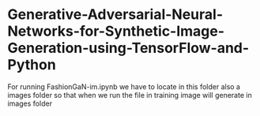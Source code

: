 # Generative-Adversarial-Neural-Networks-for-Synthetic-Image-Generation-using-TensorFlow-and-Python

For running FashionGaN-im.ipynb we have to locate in this folder also a images folder so that when we run the file in training image will generate in images folder 
